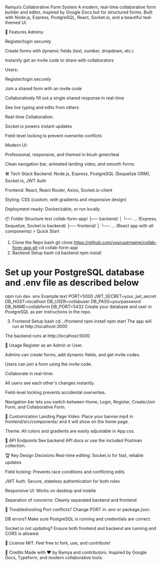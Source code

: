 Ramya’s Collaborative Form System
A modern, real-time collaborative form builder and editor, inspired by Google Docs but for structured forms.
Built with Node.js, Express, PostgreSQL, React, Socket.io, and a beautiful teal-themed UI.

🚀 Features
Admins:

Register/login securely

Create forms with dynamic fields (text, number, dropdown, etc.)

Instantly get an invite code to share with collaborators

Users:

Register/login securely

Join a shared form with an invite code

Collaboratively fill out a single shared response in real-time

See live typing and edits from others

Real-time Collaboration:

Socket.io powers instant updates

Field-level locking to prevent overwrite conflicts

Modern UI:

Professional, responsive, and themed in blush green/teal

Clean navigation bar, animated landing video, and smooth forms

🛠️ Tech Stack
Backend: Node.js, Express, PostgreSQL (Sequelize ORM), Socket.io, JWT Auth

Frontend: React, React Router, Axios, Socket.io-client

Styling: CSS (custom, with gradients and responsive design)

Deployment-ready: Dockerizable, or run locally

📦 Folder Structure
text
collab-form-app/
├── backend/
│   └── ... (Express, Sequelize, Socket.io backend)
├── frontend/
│   └── ... (React app with all components)
⚡ Quick Start
1. Clone the Repo
bash
git clone https://github.com/yourusername/collab-form-app.git
cd collab-form-app
2. Backend Setup
bash
cd backend
npm install
# Set up your PostgreSQL database and .env file as described below
npm run dev
.env Example
text
PORT=5000
JWT_SECRET=your_jwt_secret
DB_HOST=localhost
DB_USER=collabuser
DB_PASS=yourpassword
DB_NAME=collabform
DB_PORT=5432
Create your database and user in PostgreSQL as per instructions in the repo.

3. Frontend Setup
bash
cd ../frontend
npm install
npm start
The app will run at http://localhost:3000

The backend runs at http://localhost:5000

📝 Usage
Register as an Admin or User.

Admins can create forms, add dynamic fields, and get invite codes.

Users can join a form using the invite code.

Collaborate in real-time:

All users see each other's changes instantly.

Field-level locking prevents accidental overwrites.

Navigation bar lets you switch between Home, Login, Register, Create/Join Form, and Collaborative Form.

🎨 Customization
Landing Page Video:
Place your banner.mp4 in frontend/src/components/ and it will show on the home page.

Theme:
All colors and gradients are easily adjustable in App.css.

🧩 API Endpoints
See backend API docs or use the included Postman collection.

🏆 Key Design Decisions
Real-time editing: Socket.io for fast, reliable updates

Field locking: Prevents race conditions and conflicting edits

JWT Auth: Secure, stateless authentication for both roles

Responsive UI: Works on desktop and mobile

Separation of concerns: Cleanly separated backend and frontend

🐞 Troubleshooting
Port conflicts? Change PORT in .env or package.json.

DB errors? Make sure PostgreSQL is running and credentials are correct.

Socket.io not updating? Ensure both frontend and backend are running and CORS is allowed.

📄 License
MIT.
Feel free to fork, use, and contribute!

🙏 Credits
Made with ❤️ by Ramya and contributors.
Inspired by Google Docs, Typeform, and modern collaborative tools.

